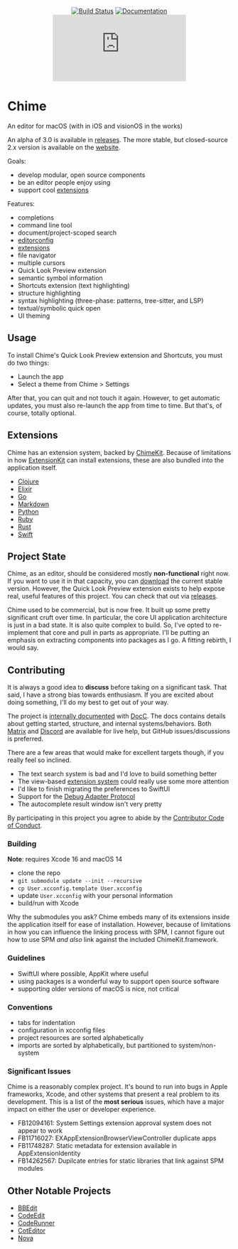 <div align="center">

[![Build Status][build status badge]][build status]
[![Documentation][documentation badge]][documentation]
[![Matrix][matrix badge]][matrix]

</div>

# Chime
An editor for macOS (with in iOS and visionOS in the works)

An alpha of 3.0 is available in [releases][releases]. The more stable, but closed-source 2.x version is available on the [website][download].

Goals:
- develop modular, open source components
- be an editor people enjoy using
- support cool [extensions][chimekit]

Features:
- completions
- command line tool
- document/project-scoped search
- [editorconfig](https://editorconfig.org)
- [extensions][chimekit]
- file navigator
- multiple cursors
- Quick Look Preview extension
- semantic symbol information
- Shortcuts extension (text highlighting)
- structure highlighting
- syntax highlighting (three-phase: patterns, tree-sitter, and LSP)
- textual/symbolic quick open
- UI theming

## Usage

To install Chime's Quick Look Preview extension and Shortcuts, you must do two things:

- Launch the app
- Select a theme from Chime > Settings

After that, you can quit and not touch it again. However, to get automatic updates, you must also re-launch the app from time to time. But that's, of course, totally optional.

## Extensions

Chime has an extension system, backed by [ChimeKit][chimekit]. Because of limitations in how [ExtensionKit](https://developer.apple.com/documentation/extensionkit) can install extensions, these are also bundled into the application itself.

- [Clojure](https://github.com/ChimeHQ/chime-clojure)
- [Elixir](https://github.com/ChimeHQ/chime-elixir)
- [Go](https://github.com/ChimeHQ/chime-go)
- [Markdown](https://github.com/ChimeHQ/chime-markdown)
- [Python](https://github.com/ChimeHQ/chime-python)
- [Ruby](https://github.com/ChimeHQ/chime-ruby)
- [Rust](https://github.com/ChimeHQ/chime-rust)
- [Swift](https://github.com/ChimeHQ/chime-swift)

## Project State

Chime, as an editor, should be considered mostly **non-functional** right now. If you want to use it in that capacity, you can [download][download] the current stable version. However, the Quick Look Preview extension exists to help expose real, useful features of this project. You can check that out via [releases][releases].

Chime used to be commercial, but is now free. It built up some pretty significant cruft over time. In particular, the core UI application architecture is just in a bad state. It is also quite complex to build. So, I've opted to re-implement that core and pull in parts as appropriate. I'll be putting an emphasis on extracting components into packages as I go. A fitting rebirth, I would say.

## Contributing

It is always a good idea to **discuss** before taking on a significant task. That said, I have a strong bias towards enthusiasm. If you are excited about doing something, I'll do my best to get out of your way.

The project is [internally documented][documentation] with [DocC](https://www.swift.org/documentation/docc/#). The docs contains details about getting started, structure, and internal systems/behaviors. Both [Matrix][matrix] and [Discord][discord] are available for live help, but GitHub issues/discussions is preferred.

There are a few areas that would make for excellent targets though, if you really feel so inclined.

- The text search system is bad and I'd love to build something better
- The view-based [extension system][chimekit] could really use some more attention
- I'd like to finish migrating the preferences to SwiftUI
- Support for the [Debug Adapter Protocol](https://github.com/ChimeHQ/DebugAdapterProtocol)
- The autocomplete result window isn't very pretty

By participating in this project you agree to abide by the [Contributor Code of Conduct](CODE_OF_CONDUCT.md).

### Building

**Note**: requires Xcode 16 and macOS 14

- clone the repo
- `git submodule update --init --recursive`
- `cp User.xcconfig.template User.xcconfig`
- update `User.xcconfig` with your personal information
- build/run with Xcode

Why the submodules you ask? Chime embeds many of its extensions inside the application itself for ease of installation. However, because of limitations in how you can influence the linking process with SPM, I cannot figure out how to use SPM *and also* link against the included ChimeKit.framework.

### Guidelines

- SwiftUI where possible, AppKit where useful
- using packages is a wonderful way to support open source software
- supporting older versions of macOS is nice, not critical

### Conventions

- tabs for indentation
- configuration in xcconfig files
- project resources are sorted alphabetically
- imports are sorted by alphabetically, but partitioned to system/non-system

### Significant Issues

Chime is a reasonably complex project. It's bound to run into bugs in Apple frameworks, Xcode, and other systems that present a real problem to its development. This is a list of the **most serious** issues, which have a major impact on either the user or developer experience.

- FB12094161: System Settings extension approval system does not appear to work
- FB11716027: EXAppExtensionBrowserViewController duplicate apps
- FB11748287: Static metadata for extension available in AppExtensionIdentity
- FB14262567: Dupilcate entries for static libraries that link against SPM modules

## Other Notable Projects

- [BBEdit](https://www.barebones.com/products/bbedit/)
- [CodeEdit](https://www.codeedit.app)
- [CodeRunner](https://coderunnerapp.com)
- [CotEditor](https://coteditor.com)
- [Nova](https://nova.app)

[download]: https://www.chimehq.com/download
[releases]: https://github.com/ChimeHQ/Chime/releases
[chimekit]: https://github.com/ChimeHQ/ChimeKit
[build status]: https://github.com/ChimeHQ/Chime/actions
[build status badge]: https://github.com/ChimeHQ/Chime/workflows/CI/badge.svg
[documentation]: https://chimehq.github.io/Chime/documentation/chime/
[documentation badge]: https://img.shields.io/badge/Documentation-DocC-blue
[matrix]: https://matrix.to/#/%23chimehq%3Amatrix.org
[matrix badge]: https://img.shields.io/matrix/chimehq%3Amatrix.org?label=Matrix
[discord]: https://discord.gg/esFpX6sErJ

